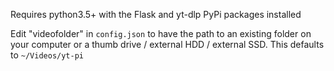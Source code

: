 Requires python3.5+ with the Flask and yt-dlp PyPi packages installed

Edit "videofolder" in `config.json` to have the path to an existing folder on your computer or a thumb drive / external HDD / external SSD.
This defaults to `~/Videos/yt-pi`
